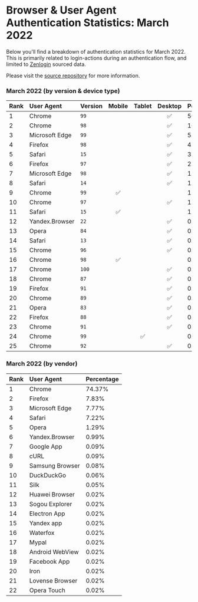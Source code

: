 # Browser & User Agent Authentication Statistics: March 2022

Below you'll find a breakdown of authentication statistics for
March 2022. This is primarily related to login-actions during an
authentication flow, and limited to <a href="https://zenlogin.co"/>Zenlogin</a>
sourced data.

Please visit the
<a href="https://github.com/zenlogin/browser-user-agent-authentication-statistics">source repository</a>
for more information.

### March 2022 (by version & device type)
| Rank | User Agent | Version | Mobile | Tablet | Desktop | Percentage |
| :--- | :--- | :--- | :---: | :---: | :---: | :--- |
| 1 | Chrome | `99` | | | ✅ | 50.93% |
| 2 | Chrome | `98` | | | ✅ | 16.55% |
| 3 | Microsoft Edge | `99` | | | ✅ | 5.99% |
| 4 | Firefox | `98` | | | ✅ | 4.7% |
| 5 | Safari | `15` | | | ✅ | 3.6% |
| 6 | Firefox | `97` | | | ✅ | 2.01% |
| 7 | Microsoft Edge | `98` | | | ✅ | 1.41% |
| 8 | Safari | `14` | | | ✅ | 1.28% |
| 9 | Chrome | `99` | ✅ | | | 1.12% |
| 10 | Chrome | `97` | | | ✅ | 1.05% |
| 11 | Safari | `15` | ✅ | | | 1.02% |
| 12 | Yandex.Browser | `22` | | | ✅ | 0.97% |
| 13 | Opera | `84` | | | ✅ | 0.9% |
| 14 | Safari | `13` | | | ✅ | 0.82% |
| 15 | Chrome | `96` | | | ✅ | 0.76% |
| 16 | Chrome | `98` | ✅ | | | 0.68% |
| 17 | Chrome | `100` | | | ✅ | 0.59% |
| 18 | Chrome | `87` | | | ✅ | 0.59% |
| 19 | Firefox | `91` | | | ✅ | 0.46% |
| 20 | Chrome | `89` | | | ✅ | 0.38% |
| 21 | Opera | `83` | | | ✅ | 0.27% |
| 22 | Firefox | `88` | | | ✅ | 0.2% |
| 23 | Chrome | `91` | | | ✅ | 0.18% |
| 24 | Chrome | `99` | | ✅ | | 0.18% |
| 25 | Chrome | `92` | | | ✅ | 0.15% |

### March 2022 (by vendor)
| Rank | User Agent | Percentage |
| :--- | :--- | :--- |
| 1 | Chrome | 74.37% |
| 2 | Firefox | 7.83% |
| 3 | Microsoft Edge | 7.77% |
| 4 | Safari | 7.22% |
| 5 | Opera | 1.29% |
| 6 | Yandex.Browser | 0.99% |
| 7 | Google App | 0.09% |
| 8 | cURL | 0.09% |
| 9 | Samsung Browser | 0.08% |
| 10 | DuckDuckGo | 0.06% |
| 11 | Silk | 0.05% |
| 12 | Huawei Browser | 0.02% |
| 13 | Sogou Explorer | 0.02% |
| 14 | Electron App | 0.02% |
| 15 | Yandex app | 0.02% |
| 16 | Waterfox | 0.02% |
| 17 | Mypal | 0.02% |
| 18 | Android WebView | 0.02% |
| 19 | Facebook App | 0.02% |
| 20 | Iron | 0.02% |
| 21 | Lovense Browser | 0.02% |
| 22 | Opera Touch | 0.02% |

